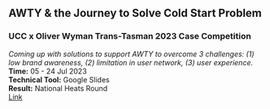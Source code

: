 ## AWTY & the Journey to Solve Cold Start Problem
### UCC x Oliver Wyman Trans-Tasman 2023 Case Competition
*Coming up with solutions to support AWTY to overcome 3 challenges: (1) low brand awareness, (2) limitation in user network, (3) user experience.*   
**Time:** 05 - 24 Jul 2023  
**Technical Tool:** Google Slides  
**Result:** National Heats Round  
[Link](https://drive.google.com/file/d/10e1ToO8n-BB1RzOJLXtSthXj_EgYGBso/view?usp=drive_link)
